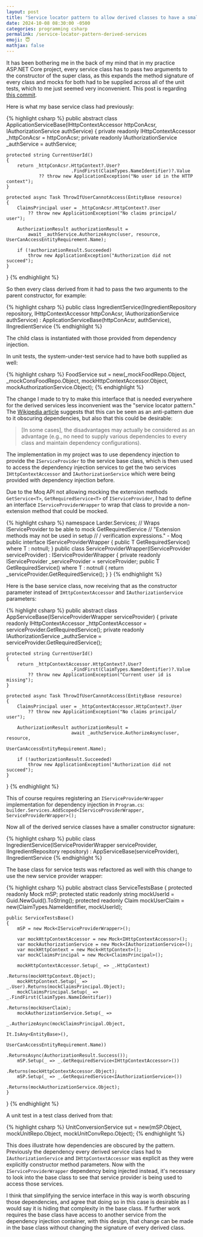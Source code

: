```yaml
---
layout: post
title: "Service locator pattern to allow derived classes to have a smaller interface with dependency injection (ASP.NET Core)"
date: 2024-10-08 08:30:00 -0500
categories: programming csharp
permalink: /service-locator-pattern-derived-services
emoji: 😇
mathjax: false
---
```


It has been bothering me in the back of my mind that in my practice ASP.NET Core project, every service class has to pass two arguments to the constructor of the super class, as this expands the method signature of every class and mocks for both had to be supplied across all of the unit tests, which to me just seemed very inconvenient. This post is regarding [this commit](https://github.com/KyleRego/Larder/commit/9eff3842cabbd7094aaae8bfdf72ac0ece1e8484).

Here is what my base service class had previously:

{% highlight csharp %}
public abstract class ApplicationServiceBase(IHttpContextAccessor httpConAcsr,
                                            IAuthorizationService authService)
{
    private readonly IHttpContextAccessor _httpConAcsr = httpConAcsr;
    private readonly IAuthorizationService _authService = authService;

    protected string CurrentUserId()
    {
        return _httpConAcsr.HttpContext?.User?
                            .FindFirst(ClaimTypes.NameIdentifier)?.Value
                ?? throw new ApplicationException("No user id in the HTTP context");
    }

    protected async Task ThrowIfUserCannotAccess(EntityBase resource)
    {
        ClaimsPrincipal user = _httpConAcsr.HttpContext?.User
            ?? throw new ApplicationException("No claims principal/ user");

        AuthorizationResult authorizationResult =
            await _authService.AuthorizeAsync(user, resource, UserCanAccessEntityRequirement.Name);

        if (!authorizationResult.Succeeded)
            throw new ApplicationException("Authorization did not succeed");
    }
}
{% endhighlight %}

So then every class derived from it had to pass the two arguments to the parent constructor, for example:

{% highlight csharp %}
public class IngredientService(IIngredientRepository repository,
                                IHttpContextAccessor httpConAcsr,
                                IAuthorizationService authService)
        : ApplicationServiceBase(httpConAcsr, authService), IIngredientService
{% endhighlight %}

The child class is instantiated with those provided from dependency injection.

In unit tests, the system-under-test service had to have both supplied as well:

{% highlight csharp %}
FoodService sut = new(_mockFoodRepo.Object, _mockConsFoodRepo.Object,
                        mockHttpContextAccessor.Object, mockAuthorizationService.Object);
{% endhighlight %}

The change I made to try to make this interface that is needed everywhere for the derived services less inconvenient was the "service locator pattern." The [Wikipedia article](https://en.wikipedia.org/wiki/Service_locator_pattern) suggests that this can be seen as an anti-pattern due to it obscuring dependencies, but also that this could be desirable:

> [In some cases], the disadvantages may actually be considered as an advantage (e.g., no need to supply various dependencies to every class and maintain dependency configurations).

The implementation in my project was to use dependency injection to provide the `IServiceProvider` to the service base class, which is then used to access the dependency injection services to get the two services `IHttpContextAccessor` and `IAuthorizationService` which were being provided with dependency injection before.

Due to the Moq API not allowing mocking the extension methods `GetService<T>`, `GetRequiredService<T>` of `IServiceProvider`, I had to define an interface `IServiceProviderWrapper` to wrap that class to provide a non-extension method that could be mocked.

{% highlight csharp %}
namespace Larder.Services;
// Wraps IServiceProvider to be able to mock GetRequiredService<T>
// "Extension methods may not be used in setup
//                             / verification expressions." - Moq
public interface IServiceProviderWrapper
{
    public T GetRequiredService<T>() where T : notnull;
}
public class ServiceProviderWrapper(IServiceProvider serviceProvider)
                                                : IServiceProviderWrapper
{
    private readonly IServiceProvider _serviceProvider = serviceProvider;
    public T GetRequiredService<T>() where T : notnull
    {
        return _serviceProvider.GetRequiredService<T>();
    }
}
{% endhighlight %}

Here is the base service class, now receiving that as the constructor parameter instead of `IHttpContextAccessor` and `IAuthorizationService` parameters:

{% highlight csharp %}
public abstract class AppServiceBase(IServiceProviderWrapper serviceProvider)
{
    private readonly IHttpContextAccessor _httpContextAccessor
                = serviceProvider.GetRequiredService<IHttpContextAccessor>();
    private readonly IAuthorizationService _authzService
                = serviceProvider.GetRequiredService<IAuthorizationService>();

    protected string CurrentUserId()
    {
        return _httpContextAccessor.HttpContext?.User?
                            .FindFirst(ClaimTypes.NameIdentifier)?.Value
            ?? throw new ApplicationException("Current user id is missing");
    }

    protected async Task ThrowIfUserCannotAccess(EntityBase resource)
    {
        ClaimsPrincipal user = _httpContextAccessor.HttpContext?.User
            ?? throw new ApplicationException("No claims principal/ user");

        AuthorizationResult authorizationResult =
                            await _authzService.AuthorizeAsync(user, resource,
                                        UserCanAccessEntityRequirement.Name);

        if (!authorizationResult.Succeeded)
            throw new ApplicationException("Authorization did not succeed");
    }
}
{% endhighlight %}

This of course requires registering an `IServiceProviderWrapper` implementation for dependency injection in `Program.cs`: `builder.Services.AddScoped<IServiceProviderWrapper, ServiceProviderWrapper>();`

Now all of the derived service classes have a smaller constructor signature:

{% highlight csharp %}
public class IngredientService(IServiceProviderWrapper serviceProvider,
                                            IIngredientRepository repository)
                : AppServiceBase(serviceProvider), IIngredientService
{% endhighlight %}

The base class for service tests was refactored as well with this change to use the new service provider wrapper:

{% highlight csharp %}
public abstract class ServiceTestsBase
{
    protected readonly Mock<IServiceProviderWrapper> mSP;
    protected static readonly string mockUserId = Guid.NewGuid().ToString();
    protected readonly Claim mockUserClaim = new(ClaimTypes.NameIdentifier,
                                                                mockUserId);

    public ServiceTestsBase()
    {
        mSP = new Mock<IServiceProviderWrapper>();

        var mockHttpContextAccessor = new Mock<IHttpContextAccessor>();
        var mockAuthorizationService = new Mock<IAuthorizationService>();
        var mockHttpContext = new Mock<HttpContext>();
        var mockClaimsPrincipal = new Mock<ClaimsPrincipal>();

        mockHttpContextAccessor.Setup(_ => _.HttpContext)
                                            .Returns(mockHttpContext.Object);
        mockHttpContext.Setup(_ => _.User).Returns(mockClaimsPrincipal.Object);
        mockClaimsPrincipal.Setup(_ => _.FindFirst(ClaimTypes.NameIdentifier))
                                                    .Returns(mockUserClaim);
        mockAuthorizationService.Setup(_ =>
                                _.AuthorizeAsync(mockClaimsPrincipal.Object,
                                                        It.IsAny<EntityBase>(),
                                        UserCanAccessEntityRequirement.Name))
                                .ReturnsAsync(AuthorizationResult.Success());
        mSP.Setup(_ => _.GetRequiredService<IHttpContextAccessor>())
                                    .Returns(mockHttpContextAccessor.Object);
        mSP.Setup(_ => _.GetRequiredService<IAuthorizationService>())
                                    .Returns(mockAuthorizationService.Object);
    }
}
{% endhighlight %}

A unit test in a test class derived from that:

{% highlight csharp %}
UnitConversionService sut = new(mSP.Object, mockUnitRepo.Object,
                                                    mockUnitConvRepo.Object);
{% endhighlight %}

This does illustrate how dependencies are obscured by the pattern. Previously the dependency every derived service class had to `IAuthorizationService` and `IHttpContextAccessor` was explicit as they were explicitly constructor method parameters. Now with the `IServiceProviderWrapper` dependency being injected instead, it's necessary to look into the base class to see that service provider is being used to access those services.

I think that simplifying the service interface in this way is worth obscuring those dependencies, and agree that doing so in this case is desirable as I would say it is hiding that complexity in the base class. If further work requires the base class have access to another service from the dependency injection container, with this design, that change can be made in the base class without changing the signature of every derived class.
